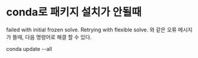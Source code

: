 # conda로 패키지 설치가 안될때
failed with initial frozen solve. Retrying with flexible solve. 와 같은 오류 메시지가 뜰때, 다음 명령어로 해결 할 수 있다.


conda update --all
 
